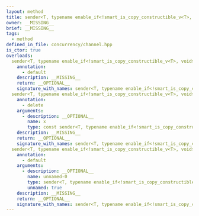 ```yaml
---
layout: method
title: sender<T, typename enable_if<!smart_is_copy_constructible_v<T>, void>::type>
owner: __MISSING__
brief: __MISSING__
tags:
  - method
defined_in_file: concurrency/channel.hpp
is_ctor: true
overloads:
  sender<T, typename enable_if<!smart_is_copy_constructible_v<T>, void>::type>():
    annotation:
      - default
    description: __MISSING__
    return: __OPTIONAL__
    signature_with_names: sender<T, typename enable_if<!smart_is_copy_constructible_v<T>, void>::type>()
  sender<T, typename enable_if<!smart_is_copy_constructible_v<T>, void>::type>(const sender<T, typename enable_if<!smart_is_copy_constructible_v<T>, void>::type> &):
    annotation:
      - delete
    arguments:
      - description: __OPTIONAL__
        name: x
        type: const sender<T, typename enable_if<!smart_is_copy_constructible_v<T>, void>::type> &
    description: __MISSING__
    return: __OPTIONAL__
    signature_with_names: sender<T, typename enable_if<!smart_is_copy_constructible_v<T>, void>::type>(const sender<T, typename enable_if<!smart_is_copy_constructible_v<T>, void>::type> & x)
  sender<T, typename enable_if<!smart_is_copy_constructible_v<T>, void>::type>(sender<T, typename enable_if<!smart_is_copy_constructible_v<T>, void>::type> &&):
    annotation:
      - default
    arguments:
      - description: __OPTIONAL__
        name: unnamed-0
        type: sender<T, typename enable_if<!smart_is_copy_constructible_v<T>, void>::type> &&
        unnamed: true
    description: __MISSING__
    return: __OPTIONAL__
    signature_with_names: sender<T, typename enable_if<!smart_is_copy_constructible_v<T>, void>::type>(sender<T, typename enable_if<!smart_is_copy_constructible_v<T>, void>::type> &&)
---
```

